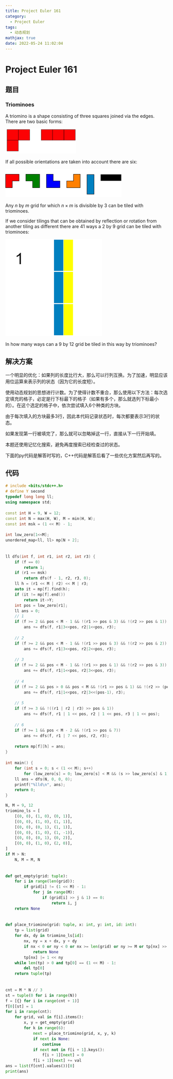 ```yaml
---
title: Project Euler 161
category:
  - Project Euler
tags:
  - 动态规划
mathjax: true
date: 2022-05-24 11:02:04
---
```


<escape><!-- more --></escape>

# Project Euler 161

## 题目

### Triominoes

A triomino is a shape consisting of three squares joined via the edges. There are two basic forms:

![](../images/p161_trio1.gif)

If all possible orientations are taken into account there are six:

![](../images/p161_trio3.gif)

Any $n$ by $m$ grid for which $n\times m$ is divisible by $3$ can be tiled with triominoes.

If we consider tilings that can be obtained by reflection or rotation from another tiling as different there are $41$ ways a $2$ by $9$ grid can be  tiled with triominoes:

![](../images/p161_k9.gif)

In how many ways can a $9$ by $12$ grid be tiled in this way by triominoes?

## 解决方案

一个明显的优化：如果列的长度比行大，那么可以行列互换。为了加速，明显应该用位运算来表示列的状态（因为它的长度短）。

使用动态规划的思想进行计数。为了使得计数不重合，那么使用以下方法：每次选定填充的格子，必定是行下标最下的格子（如果有多个，那么就选列下标最小的）。在这个选定的格子中，依次尝试填入$6$个种类的方块。

由于每次填入的方块最多$3$行，因此本代码记录状态时，每次都要表示$3$行的状态。

如果发现第一行被填完了，那么就可以忽略掉这一行，直接从下一行开始填。

本题还使用记忆化搜索，避免再度搜索已经检查过的状态。

下面的py代码是解答时写的，C++代码是解答后看了一些优化方案然后再写的。

## 代码

```C++
# include <bits/stdc++.h>
# define Y second
typedef long long ll;
using namespace std;

const int H = 9, W = 12;
const int N = max(H, W), M = min(H, W);
const int msk = (1 << M) - 1;

int low_zero[1<<M];
unordered_map<ll, ll> mp[N + 2];


ll dfs(int f, int r1, int r2, int r3) {
    if (f == 0)
        return 1;
    if (r1 == msk)
        return dfs(f - 1, r2, r3, 0);
    ll h = (r1 << M | r2) << M | r3;
    auto it = mp[f].find(h);
    if (it != mp[f].end())
        return it->Y;
    int pos = low_zero[r1];
    ll ans = 0;
    // 1
    if (f >= 2 && pos < M - 1 && !(r1 >> pos & 3) && !(r2 >> pos & 1))
        ans += dfs(f, r1|3<<pos, r2|1<<pos, r3);

    // 2
    if (f >= 2 && pos < M - 1 && !(r1 >> pos & 3) && !(r2 >> pos & 2))
        ans += dfs(f, r1|3<<pos, r2|2<<pos, r3);

    // 3
    if (f >= 2 && pos < M - 1 && !(r1 >> pos & 1) && !(r2 >> pos & 3))
        ans += dfs(f, r1|1<<pos, r2|3<<pos, r3);

    // 4
    if (f >= 2 && pos > 0 && pos < M && !(r1 >> pos & 1) && !(r2 >> (pos - 1) & 3))
        ans += dfs(f, r1|1<<pos, r2|3<<(pos-1), r3);

    // 5
    if (f >= 3 && !((r1 | r2 | r3) >> pos & 1))
        ans += dfs(f, r1 | 1 << pos, r2 | 1 << pos, r3 | 1 << pos);

    // 6
    if (f >= 1 && pos < M - 2 && !(r1 >> pos & 7))
        ans += dfs(f, r1 | 7 << pos, r2, r3);

    return mp[f][h] = ans;
}

int main() {
    for (int s = 0; s < (1 << M); s++)
        for (low_zero[s] = 0; low_zero[s] < M && (s >> low_zero[s] & 1); low_zero[s]++);
    ll ans = dfs(N, 0, 0, 0);
    printf("%lld\n", ans);
    return 0;
}
```

```py
N, M = 9, 12
triomino_ls = [
    [(0, 0), (1, 0), (0, 1)],
    [(0, 0), (1, 0), (1, 1)],
    [(0, 0), (0, 1), (1, 1)],
    [(0, 0), (1, 0), (1, -1)],
    [(0, 0), (0, 1), (0, 2)],
    [(0, 0), (1, 0), (2, 0)],
]
if M > N:
    N, M = M, N


def get_empty(grid: tuple):
    for i in range(len(grid)):
        if grid[i] != (1 << M) - 1:
            for j in range(M):
                if (grid[i] >> j & 1) == 0:
                    return i, j
    return None


def place_triomino(grid: tuple, x: int, y: int, id: int):
    tp = list(grid)
    for dx, dy in triomino_ls[id]:
        nx, ny = x + dx, y + dy
        if nx < 0 or ny < 0 or nx >= len(grid) or ny >= M or tp[nx] >> ny & 1:
            return None
        tp[nx] |= 1 << ny
    while len(tp) > 0 and tp[0] == (1 << M) - 1:
        del tp[0]
    return tuple(tp)


cnt = M * N // 3
st = tuple(0 for i in range(N))
f = [{} for i in range(cnt + 1)]
f[0][st] = 1
for i in range(cnt):
    for grid, val in f[i].items():
        x, y = get_empty(grid)
        for k in range(6):
            next = place_triomino(grid, x, y, k)
            if next is None:
                continue
            if next not in f[i + 1].keys():
                f[i + 1][next] = 0
            f[i + 1][next] += val
ans = list(f[cnt].values())[0]
print(ans)

```
